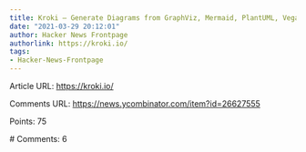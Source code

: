 ```yaml
---
title: Kroki – Generate Diagrams from GraphViz, Mermaid, PlantUML, Vega, Vega-Lite
date: "2021-03-29 20:12:01"
author: Hacker News Frontpage
authorlink: https://kroki.io/
tags:
- Hacker-News-Frontpage
---
```


<p>Article URL: <a href="https://kroki.io/">https://kroki.io/</a></p>
<p>Comments URL: <a href="https://news.ycombinator.com/item?id=26627555">https://news.ycombinator.com/item?id=26627555</a></p>
<p>Points: 75</p>
<p># Comments: 6</p>
